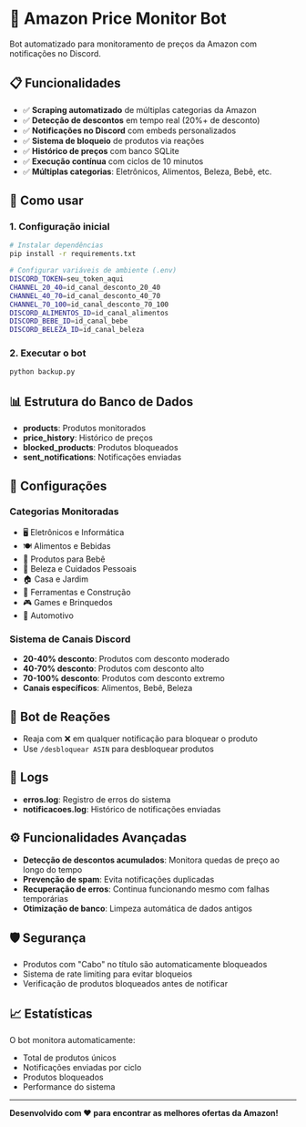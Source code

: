 # 🛒 Amazon Price Monitor Bot

Bot automatizado para monitoramento de preços da Amazon com notificações no Discord.

## 📋 Funcionalidades

- ✅ **Scraping automatizado** de múltiplas categorias da Amazon
- ✅ **Detecção de descontos** em tempo real (20%+ de desconto)
- ✅ **Notificações no Discord** com embeds personalizados
- ✅ **Sistema de bloqueio** de produtos via reações
- ✅ **Histórico de preços** com banco SQLite
- ✅ **Execução contínua** com ciclos de 10 minutos
- ✅ **Múltiplas categorias**: Eletrônicos, Alimentos, Beleza, Bebê, etc.

## 🚀 Como usar

### 1. Configuração inicial

```bash
# Instalar dependências
pip install -r requirements.txt

# Configurar variáveis de ambiente (.env)
DISCORD_TOKEN=seu_token_aqui
CHANNEL_20_40=id_canal_desconto_20_40
CHANNEL_40_70=id_canal_desconto_40_70
CHANNEL_70_100=id_canal_desconto_70_100
DISCORD_ALIMENTOS_ID=id_canal_alimentos
DISCORD_BEBE_ID=id_canal_bebe
DISCORD_BELEZA_ID=id_canal_beleza
```

### 2. Executar o bot

```bash
python backup.py
```

## 📊 Estrutura do Banco de Dados

- **products**: Produtos monitorados
- **price_history**: Histórico de preços
- **blocked_products**: Produtos bloqueados
- **sent_notifications**: Notificações enviadas

## 🔧 Configurações

### Categorias Monitoradas

- 🖥️ Eletrônicos e Informática
- 🍽️ Alimentos e Bebidas
- 👶 Produtos para Bebê
- 💄 Beleza e Cuidados Pessoais
- 🏠 Casa e Jardim
- 🔧 Ferramentas e Construção
- 🎮 Games e Brinquedos
- 🚗 Automotivo

### Sistema de Canais Discord

- **20-40% desconto**: Produtos com desconto moderado
- **40-70% desconto**: Produtos com desconto alto
- **70-100% desconto**: Produtos com desconto extremo
- **Canais específicos**: Alimentos, Bebê, Beleza

## 🤖 Bot de Reações

- Reaja com ❌ em qualquer notificação para bloquear o produto
- Use `/desbloquear ASIN` para desbloquear produtos

## 📝 Logs

- **erros.log**: Registro de erros do sistema
- **notificacoes.log**: Histórico de notificações enviadas

## ⚙️ Funcionalidades Avançadas

- **Detecção de descontos acumulados**: Monitora quedas de preço ao longo do tempo
- **Prevenção de spam**: Evita notificações duplicadas
- **Recuperação de erros**: Continua funcionando mesmo com falhas temporárias
- **Otimização de banco**: Limpeza automática de dados antigos

## 🛡️ Segurança

- Produtos com "Cabo" no título são automaticamente bloqueados
- Sistema de rate limiting para evitar bloqueios
- Verificação de produtos bloqueados antes de notificar

## 📈 Estatísticas

O bot monitora automaticamente:
- Total de produtos únicos
- Notificações enviadas por ciclo
- Produtos bloqueados
- Performance do sistema

---

**Desenvolvido com ❤️ para encontrar as melhores ofertas da Amazon!** 